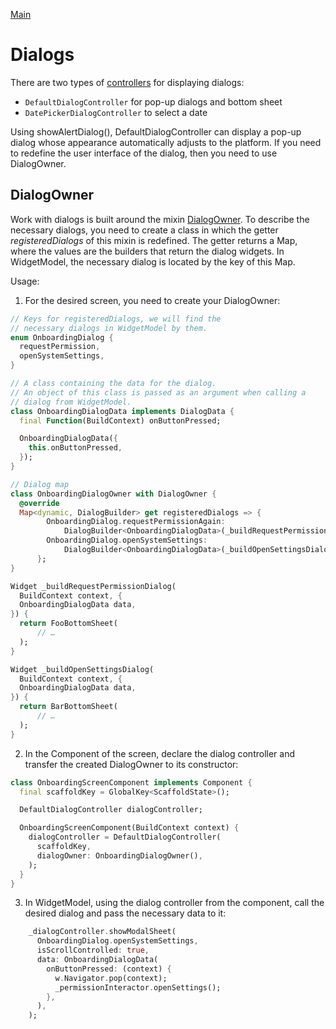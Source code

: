 [Main](../main.md)

# Dialogs

There are two types of [controllers](../../../template/lib/ui/base/default_dialog_controller.dart) for displaying dialogs:

* `DefaultDialogController` for pop-up dialogs and bottom sheet
* `DatePickerDialogController` to select a date

Using showAlertDialog(), DefaultDialogController can display a pop-up dialog whose appearance automatically adjusts to the platform. If you need to redefine the user interface of the dialog, then you need to use DialogOwner.

## DialogOwner

Work with dialogs is built around the mixin [DialogOwner](../../../template/lib/ui/base/owners/dialog_owner.dart).
To describe the necessary dialogs, you need to create a class in which the getter *registeredDialogs* of this mixin is redefined. The getter returns a Map, where the values are the builders that return the dialog widgets. 
In WidgetModel, the necessary dialog is located by the key of this Map.

Usage:

1. For the desired screen, you need to create your DialogOwner:

```dart
// Keys for registeredDialogs, we will find the 
// necessary dialogs in WidgetModel by them.
enum OnboardingDialog {
  requestPermission,
  openSystemSettings,
}

// A class containing the data for the dialog.
// An object of this class is passed as an argument when calling a 
// dialog from WidgetModel.
class OnboardingDialogData implements DialogData {
  final Function(BuildContext) onButtonPressed;

  OnboardingDialogData({
    this.onButtonPressed,
  });
}

// Dialog map
class OnboardingDialogOwner with DialogOwner {
  @override
  Map<dynamic, DialogBuilder> get registeredDialogs => {
        OnboardingDialog.requestPermissionAgain:
            DialogBuilder<OnboardingDialogData>(_buildRequestPermissionDialog),
        OnboardingDialog.openSystemSettings:
            DialogBuilder<OnboardingDialogData>(_buildOpenSettingsDialog),
      };
}

Widget _buildRequestPermissionDialog(
  BuildContext context, {
  OnboardingDialogData data,
}) {
  return FooBottomSheet(
      // …
  );
}

Widget _buildOpenSettingsDialog(
  BuildContext context, {
  OnboardingDialogData data,
}) {
  return BarBottomSheet(
      // …
  );
}

```
2. In the Component of the screen, declare the dialog controller and transfer the created DialogOwner to its constructor:

```dart
class OnboardingScreenComponent implements Component {
  final scaffoldKey = GlobalKey<ScaffoldState>();

  DefaultDialogController dialogController;

  OnboardingScreenComponent(BuildContext context) {
    dialogController = DefaultDialogController(
      scaffoldKey,
      dialogOwner: OnboardingDialogOwner(),
    );
  }
}
```
3. In WidgetModel, using the dialog controller from the component, call the desired dialog and pass the necessary data to it:
```dart
    _dialogController.showModalSheet(
      OnboardingDialog.openSystemSettings,
      isScrollControlled: true,
      data: OnboardingDialogData(
        onButtonPressed: (context) {
          w.Navigator.pop(context);
          _permissionInteractor.openSettings();
        },
      ),
    );
```